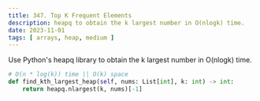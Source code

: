 ```yaml
---
title: 347. Top K Frequent Elements
description: heapq to obtain the k largest number in O(nlogk) time.
date: 2023-11-01
tags: [ arrays, heap, medium ]
---
```


Use Python's heapq library to obtain the k largest number in O(nlogk) time.

```python
# O(n * log(k)) time || O(k) space
def find_kth_largest_heap(self, nums: List[int], k: int) -> int:
    return heapq.nlargest(k, nums)[-1]
```
